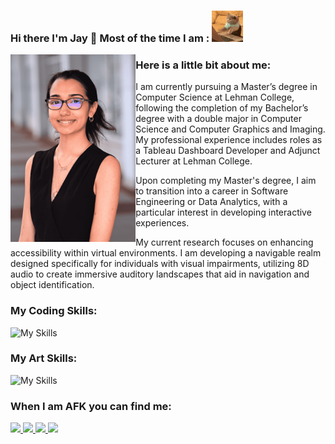 ### Hi there I'm Jay 👋 Most of the time I am : <img src = "https://github.com/Jay-Wolff/Jay-Wolff/blob/main/Assets/typingcat.gif" height="50"/>

<img src = "https://github.com/Jay-Wolff/Jay-Wolff/blob/main/Assets/Jay%20(1)-2-2.png" height="300" align="left"/>

### Here is a little bit about me:
I am currently pursuing a Master’s degree in Computer Science at Lehman College, following the completion of my Bachelor’s degree with a double major in Computer Science and Computer Graphics and Imaging. My professional experience includes roles as a Tableau Dashboard Developer and Adjunct Lecturer at Lehman College.

Upon completing my Master's degree, I aim to transition into a career in Software Engineering or Data Analytics, with a particular interest in developing interactive experiences.

My current research focuses on enhancing accessibility within virtual environments. I am developing a navigable realm designed specifically for individuals with visual impairments, utilizing 8D audio to create immersive auditory landscapes that aid in navigation and object identification.



### My Coding Skills:
![My Skills](https://skillicons.dev/icons?i=js,cs,cpp,html,css,python,react,java,androidstudio,bash,)

### My Art Skills:
![My Skills](https://skillicons.dev/icons?i=illustrator,photoshop,pr,ae,blender)

### When I am AFK you can find me:
<a href= "https://www.linkedin.com/in/janissa-abreu-623a1023b/" /> <img src = "https://img.shields.io/badge/linkedin-%230077B5.svg?style=for-the-badge&logo=linkedin&logoColor=white" /> 
<a href = "https://www.twitch.tv/Professor_Jay_" /> <img src = "https://img.shields.io/badge/Twitch-%239146FF.svg?style=for-the-badge&logo=Twitch&logoColor=white" /> 
<a href="https://steamcommunity.com/profiles/76561198967546376/" /> <img src = "https://img.shields.io/badge/steam-%23000000.svg?style=for-the-badge&logo=steam&logoColor=white" /> 
<a href = "https://discord.gg/efdkqze" /> <img src = "https://img.shields.io/badge/Discord-%235865F2.svg?style=for-the-badge&logo=discord&logoColor=white" /> 


<!-- For the square badges https://github.com/Ileriayo/markdown-badges
    For the Big skills https://github.com/tandpfun/skill-icons
    For the emojis -->
